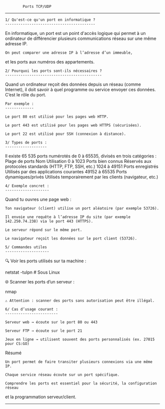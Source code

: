			Ports TCP/UDP
************************************************************************

	1/ Qu'est-ce qu'un port en informatique ?
	-----------------------------------------

En informatique, un port est un point d'accès logique qui permet à un ordinateur de différencier 
plusieurs communications réseau sur une même adresse IP.

    On peut comparer une adresse IP à l’adresse d’un immeuble,
et les ports aux numéros des appartements.

	2/ Pourquoi les ports sont-ils nécessaires ?
	--------------------------------------------

Quand un ordinateur reçoit des données depuis un réseau (comme Internet),
il doit savoir à quel programme ou service envoyer ces données. C’est le rôle du port.

	Par exemple :
	-------------

    Le port 80 est utilisé pour les pages web HTTP.

    Le port 443 est utilisé pour les pages web HTTPS (sécurisées).

    Le port 22 est utilisé pour SSH (connexion à distance).

	3/ Types de ports :
	-------------------

Il existe 65 535 ports numérotés de 0 à 65535, divisés en trois catégories :
Plage de ports	Nom	Utilisation
0 à 1023	Ports bien connus	Réservés aux protocoles standards (HTTP, FTP, SSH, etc.)
1024 à 49151	Ports enregistrés	Utilisés par des applications courantes
49152 à 65535	Ports dynamiques/privés	Utilisés temporairement par les clients (navigateur, etc.)

	4/ Exemple concret :
	--------------------

Quand tu ouvres une page web :

    Ton navigateur (client) utilise un port aléatoire (par exemple 53726).

    Il envoie une requête à l’adresse IP du site (par exemple 142.250.74.238) via le port 443 (HTTPS).

    Le serveur répond sur le même port.

    Le navigateur reçoit les données sur le port client (53726).

	5/ Commandes utiles
	--------------------

🔍 Voir les ports utilisés sur ta machine :

netstat -tulpn  # Sous Linux

🌐 Scanner les ports d’un serveur :

nmap <adresse IP ou nom de domaine>

    ⚠️ Attention : scanner des ports sans autorisation peut être illégal.

	6/ Cas d’usage courant :
	------------------------

    Serveur web → écoute sur le port 80 ou 443

    Serveur FTP → écoute sur le port 21

    Jeux en ligne → utilisent souvent des ports personnalisés (ex. 27015 pour CS:GO)

Résumé

    Un port permet de faire transiter plusieurs connexions via une même IP.

    Chaque service réseau écoute sur un port spécifique.

    Comprendre les ports est essentiel pour la sécurité, la configuration réseau 
et la programmation serveur/client.

*******************************************************************************
